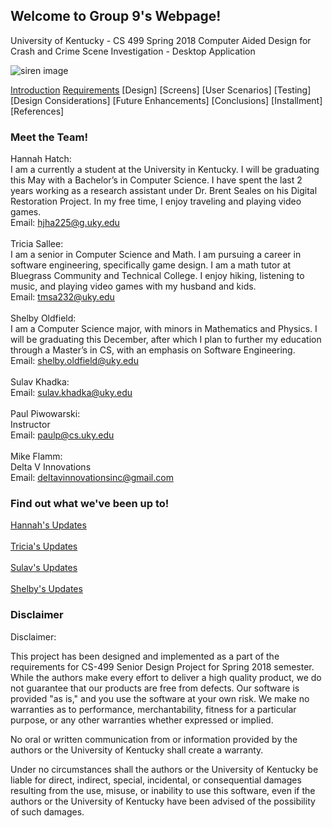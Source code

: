 ## Welcome to Group 9's Webpage! 
University of Kentucky - CS 499
Spring 2018
Computer Aided Design for Crash and Crime Scene Investigation - Desktop Application

![siren image](https://thumb1.shutterstock.com/display_pic_with_logo/4153921/540749353/stock-vector-emergency-flashing-police-siren-vector-illustration-police-signal-flasher-isolated-on-black-540749353.jpg)

[Introduction](https://hjha225.github.io/cs499s1809/introduction)  [Requirements](https://hjha225.github.io/cs499s18p09/requirements)  [Design] [Screens] [User Scenarios] [Testing] [Design Considerations] [Future Enhancements] [Conclusions] [Installment] [References]

### Meet the Team! 
Hannah Hatch: <br>
I am a currently a student at the University in Kentucky. I will be graduating this May with a Bachelor’s in Computer Science. I have spent the last 2 years working as a research assistant under Dr. Brent Seales on his Digital Restoration Project. In my free time, I enjoy traveling and playing video games. 
<br>
Email: hjha225@g.uky.edu
<br><br>
Tricia Sallee: <br>
I am a senior in Computer Science and Math. I am pursuing a career in software engineering, specifically game design. I am a math tutor at Bluegrass Community and Technical College. I enjoy hiking, listening to music, and playing video games with my husband and kids.
<br>
Email: tmsa232@uky.edu
<br><br>
Shelby Oldfield: <br>
I am a Computer Science major, with minors in Mathematics and Physics. I will be graduating this December, after which I plan to further my education through a Master’s in CS, with an emphasis on Software Engineering. 
<br>
Email: shelby.oldfield@uky.edu
<br><br>
Sulav Khadka: <br>
Email: sulav.khadka@uky.edu
<br><br>
Paul Piwowarski: <br>
Instructor <br>
Email: paulp@cs.uky.edu
<br><br>
Mike Flamm:<br>
Delta V Innovations<br>
Email: deltavinnovationsinc@gmail.com
<br>
### Find out what we've been up to! 
[Hannah's Updates](https://hjha225.github.io/cs499s18p09/hannahh) 
<br><br>
[Tricia's Updates](https://hjha225.github.io/cs499s18p09/tricias)
<br><br>
[Sulav's Updates]() 
<br><br>
[Shelby's Updates]()

### Disclaimer 
Disclaimer:

This project has been designed and implemented as a part of the requirements for CS-499 Senior Design Project for Spring 2018 semester. While the authors make every effort to deliver a high quality product, we do not guarantee that our products are free from defects. Our software is provided "as is," and you use the software at your own risk. We make no warranties as to performance, merchantability, fitness for a particular purpose, or any other warranties whether expressed or implied.

No oral or written communication from or information provided by the authors or the University of Kentucky shall create a warranty.

Under no circumstances shall the authors or the University of Kentucky be liable for direct, indirect, special, incidental, or consequential damages resulting from the use, misuse, or inability to use this software, even if the authors or the University of Kentucky have been advised of the possibility of such damages.
